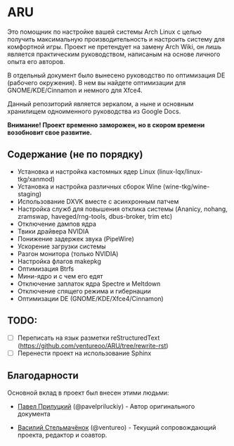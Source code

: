 # ARU

Это помощник по настройке вашей системы Arch Linux с целью получить максимальную производительность и настроить систему для комфортной игры. Проект не претендует на замену Arch Wiki, он лишь является практическим руководством, написаным на основе личного опыта его авторов.

В отдельный документ было вынесено руководство по оптимизация DE (рабочего окружения). В нем вы найдете оптимизации для GNOME/KDE/Cinnamon и немного для Xfce4. 

Данный репозиторий является зеркалом, а ныне и основным хранилищем одноименного руководства из Google Docs.

**Внимание! Проект временно заморожен, но в скором времени возобновит свое развитие.** 

## Содержание (не по порядку)

- Установка и настройка кастомных ядер Linux (linux-lqx/linux-tkg/xanmod)
- Установка и настройка различных сборок Wine (wine-tkg/wine-staging)
- Использование DXVK вместе с асинхронным патчем
- Настройка служб для повышения отклика системы (Ananicy, nohang, zramswap, haveged/rng-tools, dbus-broker, trim etc)
- Отключение дампов ядра
- Твики драйвера NVIDIA
- Понижение задержек звука (PipeWire)
- Ускорение загрузки системы
- Разгон монитора (только NVIDIA)
- Настройка флагов makepkg
- Оптимизация Btrfs
- Мини-ядро и с чем его едят
- Отключение заплаток ядра Spectre и Meltdown
- Отключение спящего режима и гибернации 
- Оптимизации DE (GNOME/KDE/Xfce4/Cinnamon)

## TODO:

- [ ] Переписать на язык разметки reStructuredText (https://github.com/ventureoo/ARU/tree/rewrite-rst)
- [ ] Перенести проект на использование Sphinx

## Благодарности

Основной вклад в проект был внесен этими людьми:

- [Павел Прилуцкий](https://vk.com/ustavchiy) (@pavelpriluckiy) - Автор оригинального документа

- [Василий Стельмачёнок](https://vk.com/ventureo) (@ventureo) - Текущий сопровождающий проекта, редактор и соавтор. 
